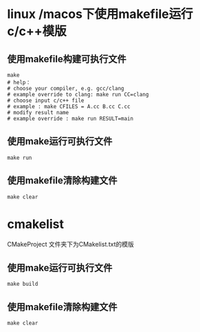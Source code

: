 # linux /macos下使用makefile运行c/c++模版

## 使用makefile构建可执行文件

```shell
make
# help：
# choose your compiler, e.g. gcc/clang
# example override to clang: make run CC=clang
# choose input c/c++ file
# example : make CFILES = A.cc B.cc C.cc
# modify result name
# example override : make run RESULT=main
```

## 使用make运行可执行文件

```shell
make run
```

## 使用makefile清除构建文件

```shell
make clear
```


# cmakelist

CMakeProject 文件夹下为CMakelist.txt的模版

## 使用make运行可执行文件

```shell
make build
```

## 使用makefile清除构建文件

```shell
make clear
```
